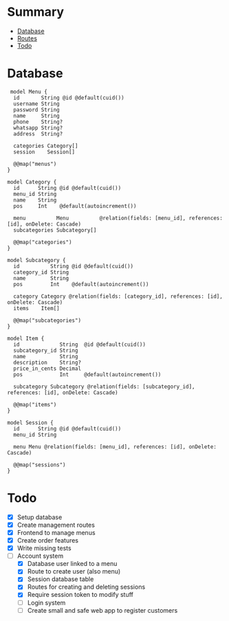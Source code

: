 # Summary
- [Database](#database)
- [Routes](#routes)
- [Todo](#todo)

# Database
```prisma 
 model Menu {
  id       String @id @default(cuid())
  username String
  password String
  name     String
  phone    String?
  whatsapp String?
  address  String?

  categories Category[]
  session    Session[]

  @@map("menus")
}

model Category {
  id      String @id @default(cuid())
  menu_id String
  name    String
  pos     Int    @default(autoincrement())

  menu          Menu          @relation(fields: [menu_id], references: [id], onDelete: Cascade)
  subcategories Subcategory[]

  @@map("categories")
}

model Subcategory {
  id          String @id @default(cuid())
  category_id String
  name        String
  pos         Int    @default(autoincrement())

  category Category @relation(fields: [category_id], references: [id], onDelete: Cascade)
  items    Item[]

  @@map("subcategories")
}

model Item {
  id             String  @id @default(cuid())
  subcategory_id String
  name           String
  description    String?
  price_in_cents Decimal
  pos            Int     @default(autoincrement())

  subcategory Subcategory @relation(fields: [subcategory_id], references: [id], onDelete: Cascade)

  @@map("items")
}

model Session {
  id      String @id @default(cuid())
  menu_id String

  menu Menu @relation(fields: [menu_id], references: [id], onDelete: Cascade)

  @@map("sessions")
}
```

# Todo
- [x] Setup database
- [x] Create management routes
- [x] Frontend to manage menus
- [x] Create order features
- [x] Write missing tests
- [ ] Account system
    - [x] Database user linked to a menu
    - [x] Route to create user (also menu)
    - [x] Session database table
    - [x] Routes for creating and deleting sessions
    - [x] Require session token to modify stuff
    - [ ] Login system
    - [ ] Create small and safe web app to register customers
